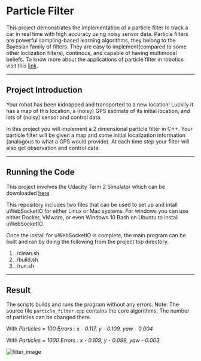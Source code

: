 # Particle Filter
This project demonstrates the implementation of a particle filter to track a car in real time with high accuracy using noisy sensor data. Particle filters are powerful sampling-based learning algorithms, they belong to the Bayesian family of filters.
They are easy to implement(compared to some other loclization filters), continous, and capable of having multimodal beliefs. 
To know more about the applications of particle filter in robotics visit this [link](http://robots.stanford.edu/papers/thrun.pf-in-robotics-uai02.pdf).

---
## Project Introduction
Your robot has been kidnapped and transported to a new location! Luckily it has a map of this location, a (noisy) GPS estimate of its initial location, and lots of (noisy) sensor and control data.

In this project you will implement a 2 dimensional particle filter in C++. Your particle filter will be given a map and some initial localization information (analogous to what a GPS would provide). At each time step your filter will also get observation and control data. 

---
## Running the Code
This project involves the Udacity Term 2 Simulator which can be downloaded [here](https://github.com/udacity/self-driving-car-sim/releases)

This repository includes two files that can be used to set up and intall uWebSocketIO for either Linux or Mac systems. For windows you can use either Docker, VMware, or even Windows 10 Bash on Ubuntu to install uWebSocketIO.

Once the install for uWebSocketIO is complete, the main program can be built and ran by doing the following from the project top directory.
1. ./clean.sh
2. ./build.sh
3. ./run.sh

---
## Result
The scripts builds and runs the program without any errors.
Note: The source file `particle_filter.cpp` contains the core algorithms. The number of particles can be changed there.

With    *Particles = 100*
        *Errors :*
        *x - 0.117, y - 0.109, yaw - 0.004*

With    *Particles = 1000*
        *Errors :*
        *x - 0.109, y - 0.099, yaw - 0.003*

![filter_image]()

  
